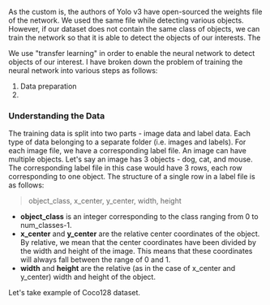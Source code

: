 As the custom is, the authors of Yolo v3 have open-sourced the weights file of the network. We used the same file while detecting various objects. However, if our dataset does not contain the same class of objects, we can train the network so that it is able to detect the objects of our interests. The 


We use "transfer learning" in order to enable the neural network to detect objects of our interest. I have broken down the problem of training the neural network into various steps as follows:

1. Data preparation
2. 

### Understanding the Data
The training data is split into two parts - image data and label data. Each type of data belonging to a separate folder (i.e. images and labels). For each image file, we have a corresponding label file.
An image can have multiple objects. Let's say an image has 3 objects - dog, cat, and mouse. The corresponding label file in this case would have 3 rows, each row corresponding to one object. The structure of a single row in a label file is as follows:

> object_class, x_center, y_center, width, height

- **object_class** is an integer corresponding to the class ranging from 0 to num_classes-1.
- **x_center** and  **y_center** are the relative center coordinates of the object. By relative, we mean that the center coordinates have been divided by the width and height of the image. This means that these coordinates will always fall between the range of 0 and 1.
- **width** and **height** are the relative (as in the case of x_center and y_center) width and height of the object. 


Let's take example of Coco128 dataset. 